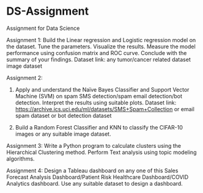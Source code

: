 # DS-Assignment
Assignment for Data Science

Assignment 1:
Build the Linear regression and Logistic regression model on the dataset. Tune the parameters. Visualize the results. Measure the model performance using confusion matrix and ROC curve. Conclude with the summary of your findings.
Dataset link: any tumor/cancer related dataset image dataset

Assignment 2:
1)  Apply and understand the Naïve Bayes Classifier and Support Vector Machine (SVM) on spam SMS detection/spam email detection/bot detection. Interpret the results using suitable plots.
Dataset link: https://archive.ics.uci.edu/ml/datasets/SMS+Spam+Collection  or email spam dataset or bot detection dataset

2)  Build a Random Forest Classifier and KNN to classify the CIFAR-10 images or any suitable image dataset.

Assignment 3:
Write a Python program to calculate clusters using the Hierarchical Clustering method. Perform Text analysis using topic modeling algorithms.

Assignment 4:
Design a Tableau dashboard on any one of this Sales Forecast Analysis Dashboard/Patient Risk Healthcare Dashboard/COVID Analytics dashboard. Use any suitable dataset to design a dashboard.
